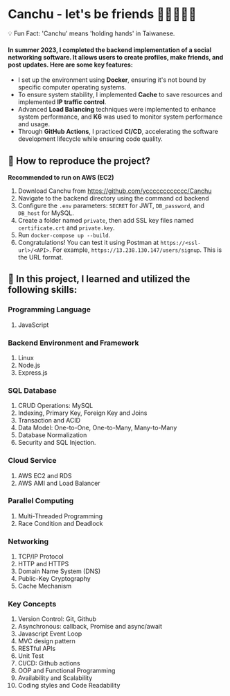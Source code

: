 # Canchu - let's be friends 👩🏻‍🤝‍👩🏼
💡 Fun Fact: 'Canchu' means 'holding hands' in Taiwanese.

#### In summer 2023, I completed the backend implementation of a social networking software. It allows users to create profiles, make friends, and post updates. Here are some key features:

* I set up the environment using **Docker**, ensuring it's not bound by specific computer operating systems.
* To ensure system stability, I implemented **Cache** to save resources and implemented **IP traffic control**.
* Advanced **Load Balancing** techniques were implemented to enhance system performance, and **K6** was used to monitor system performance and usage.
* Through **GitHub Actions**, I practiced **CI/CD**, accelerating the software development lifecycle while ensuring code quality.

## 🚀 How to reproduce the project?
**Recommended to run on AWS (EC2)**
1. Download Canchu from https://github.com/ycccccccccccc/Canchu
2. Navigate to the backend directory using the command cd backend
3. Configure the `.env` parameters: `SECRET` for JWT, `DB_password`, and `DB_host` for MySQL.
4. Create a folder named `private`, then add SSL key files named `certificate.crt` and `private.key`.
5. Run `docker-compose up --build`.
6. Congratulations! You can test it using Postman at `https://<ssl-url>/<API>`. For example, `https://13.238.130.147/users/signup`. This is the URL format.

## 🚀 In this project, I learned and utilized the following skills:
### Programming Language
1. JavaScript

### Backend Environment and Framework
1. Linux
2. Node.js
3. Express.js

### SQL Database
1. CRUD Operations: MySQL
2. Indexing, Primary Key, Foreign Key and Joins
3. Transaction and ACID
4. Data Model: One-to-One, One-to-Many, Many-to-Many
5. Database Normalization
6. Security and SQL Injection. 

### Cloud Service
1. AWS EC2 and RDS
2. AWS AMI and Load Balancer

### Parallel Computing
1. Multi-Threaded Programming
2. Race Condition and Deadlock

### Networking
1. TCP/IP Protocol
2. HTTP and HTTPS
3. Domain Name System (DNS)
4. Public-Key Cryptography
5. Cache Mechanism

### Key Concepts
1. Version Control: Git, Github
2. Asynchronous: callback, Promise and async/await 
3. Javascript Event Loop
4. MVC design pattern
5. RESTful APIs
6. Unit Test
7. CI/CD: Github actions
8. OOP and Functional Programming
9. Availability and Scalability
10. Coding styles and Code Readability
